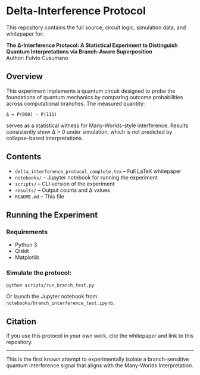# Delta-Interference Protocol

This repository contains the full source, circuit logic, simulation data, and whitepaper for:

**The Δ-Interference Protocol: A Statistical Experiment to Distinguish Quantum Interpretations via Branch-Aware Superposition**  
Author: Fulvio Cusumano

## Overview

This experiment implements a quantum circuit designed to probe the foundations of quantum mechanics by comparing outcome probabilities across computational branches. The measured quantity:

```
Δ = P(000) - P(111)
```

serves as a statistical witness for Many-Worlds-style interference. Results consistently show Δ > 0 under simulation, which is not predicted by collapse-based interpretations.

## Contents

- `delta_interference_protocol_complete.tex` – Full LaTeX whitepaper
- `notebooks/` – Jupyter notebook for running the experiment
- `scripts/` – CLI version of the experiment
- `results/` – Output counts and Δ values
- `README.md` – This file

## Running the Experiment

### Requirements
- Python 3
- Qiskit
- Matplotlib

### Simulate the protocol:

```bash
python scripts/run_branch_test.py
```

Or launch the Jupyter notebook from `notebooks/branch_interference_test.ipynb`.

## Citation

If you use this protocol in your own work, cite the whitepaper and link to this repository.

---

This is the first known attempt to experimentally isolate a branch-sensitive quantum interference signal that aligns with the Many-Worlds Interpretation.
